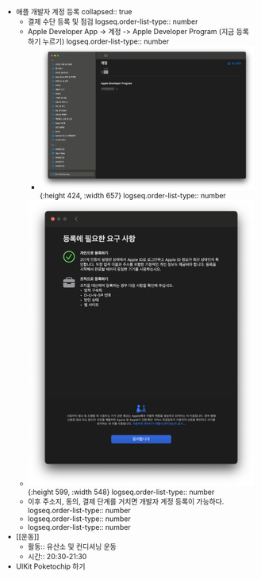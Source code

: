 - 애플 개발자 계정 등록
  collapsed:: true
	- 결제 수단 등록 및 점검
	  logseq.order-list-type:: number
	- Apple Developer App -> 계정 -> Apple Developer Program (지금 등록하기 누르기)
	  logseq.order-list-type:: number
		- ![스크린샷 2024-01-21 오후 2.17.31.png](../assets/스크린샷_2024-01-21_오후_2.17.31_1705814333913_0.png){:height 424, :width 657}
		  logseq.order-list-type:: number
	- ![스크린샷 2024-01-21 오후 2.25.31.png](../assets/스크린샷_2024-01-21_오후_2.25.31_1705814788282_0.png){:height 599, :width 548}
	  logseq.order-list-type:: number
	- 이후 주소지, 동의, 결제 단계를 거치면 개발자 계정 등록이 가능하다.
	  logseq.order-list-type:: number
	- logseq.order-list-type:: number
	- logseq.order-list-type:: number
- [[운동]]
	- 활동:: 유산소 및 컨디셔닝 운동
	- 시간:: 20:30-21:30
- UIKit Poketochip 하기